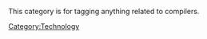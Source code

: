 This category is for tagging anything related to compilers.

[Category:Technology](Category:Technology "wikilink")